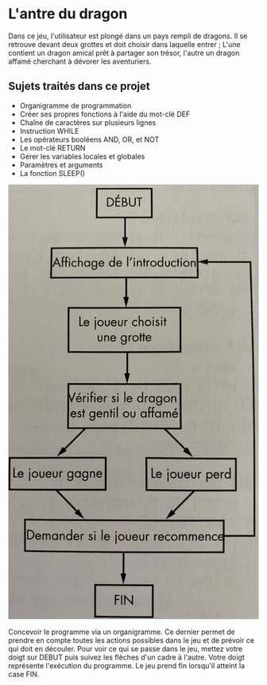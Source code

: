 # L'antre du dragon

Dans ce jeu, l'utilisateur est plongé dans un pays rempli de dragons. Il se retrouve
devant deux grottes et doit choisir dans laquelle entrer ; L'une contient
un dragon amical prêt à partager son trésor, l'autre un dragon affamé cherchant
à dévorer les aventuriers.

## Sujets traités dans ce projet

  - Organigramme de programmation
  - Créer ses propres fonctions à l'aide du mot-clé DEF
  - Chaîne de caractères sur plusieurs lignes
  - Instruction WHILE
  - Les opérateurs booléens AND, OR, et NOT
  - Le mot-clé RETURN
  - Gérer les variables locales et globales
  - Paramètres et arguments
  - La fonction SLEEP()

![Screenshot](img/IMG_2423.jpeg)

Concevoir le programme via un organigramme. Ce dernier permet de prendre en compte toutes les actions possibles dans le jeu et de prévoir ce qui doit en découler.
Pour voir ce qui se passe dans le jeu, mettez votre doigt sur DEBUT puis suivez les flèches d'un cadre à l'autre.
Votre doigt représente l'exécution du programme. Le jeu prend fin lorsqu'il atteint la case FIN.
